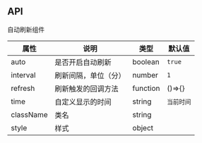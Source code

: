 
## API

自动刷新组件

| 属性      | 说明                 | 类型     | 默认值     |
| --------- | -------------------- | -------- | ---------- |
| auto      | 是否开启自动刷新     | boolean  | `true`     |
| interval  | 刷新间隔，单位（分） | number   | `1`        |
| refresh   | 刷新触发的回调方法   | function | ()=>{}     |
| time      | 自定义显示的时间     | string   | `当前时间` |
| className | 类名                 | string   |            |
| style     | 样式                 | object   |            |


